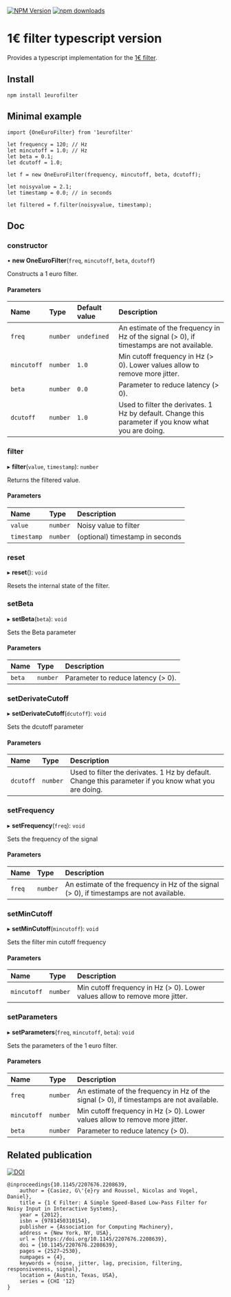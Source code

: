 [![NPM Version](https://badge.fury.io/js/1eurofilter.svg?style=flat)](https://npmjs.org/package/1eurofilter)
[![npm downloads](https://img.shields.io/npm/dm/1eurofilter.svg?style=flat-square)](https://npm-stat.com/charts.html?package=1eurofilter)

# 1€ filter typescript version

Provides a typescript implementation for the [1€ filter](https://gery.casiez.net/1euro/).

## Install

```npm install 1eurofilter```

## Minimal example

```
import {OneEuroFilter} from '1eurofilter'

let frequency = 120; // Hz
let mincutoff = 1.0; // Hz
let beta = 0.1;      
let dcutoff = 1.0; 

let f = new OneEuroFilter(frequency, mincutoff, beta, dcutoff);

let noisyvalue = 2.1;
let timestamp = 0.0; // in seconds

let filtered = f.filter(noisyvalue, timestamp);

```


## Doc

### constructor

• **new OneEuroFilter**(`freq`, `mincutoff`, `beta`, `dcutoff`)

Constructs a 1 euro filter.

#### Parameters

| Name | Type | Default value | Description |
| :------ | :------ | :------ | :------ |
| `freq` | `number` | `undefined` | An estimate of the frequency in Hz of the signal (> 0), if timestamps are not available. |
| `mincutoff` | `number` | `1.0` | Min cutoff frequency in Hz (> 0). Lower values allow to remove more jitter. |
| `beta` | `number` | `0.0` | Parameter to reduce latency (> 0). |
| `dcutoff` | `number` | `1.0` | Used to filter the derivates. 1 Hz by default. Change this parameter if you know what you are doing. |


### filter

▸ **filter**(`value`, `timestamp`): `number`

Returns the filtered value.

#### Parameters

| Name | Type | Description |
| :------ | :------ | :------ |
| `value` | `number` | Noisy value to filter |
| `timestamp` | `number` | (optional) timestamp in seconds |

### reset

▸ **reset**(): `void`

Resets the internal state of the filter.

### setBeta

▸ **setBeta**(`beta`): `void`

Sets the Beta parameter

#### Parameters

| Name | Type | Description |
| :------ | :------ | :------ |
| `beta` | `number` | Parameter to reduce latency (> 0). |

### setDerivateCutoff

▸ **setDerivateCutoff**(`dcutoff`): `void`

Sets the dcutoff parameter

#### Parameters

| Name | Type | Description |
| :------ | :------ | :------ |
| `dcutoff` | `number` | Used to filter the derivates. 1 Hz by default. Change this parameter if you know what you are doing. |

### setFrequency

▸ **setFrequency**(`freq`): `void`

Sets the frequency of the signal

#### Parameters

| Name | Type | Description |
| :------ | :------ | :------ |
| `freq` | `number` | An estimate of the frequency in Hz of the signal (> 0), if timestamps are not available. |

### setMinCutoff

▸ **setMinCutoff**(`mincutoff`): `void`

Sets the filter min cutoff frequency

#### Parameters

| Name | Type | Description |
| :------ | :------ | :------ |
| `mincutoff` | `number` | Min cutoff frequency in Hz (> 0). Lower values allow to remove more jitter. |

### setParameters

▸ **setParameters**(`freq`, `mincutoff`, `beta`): `void`

Sets the parameters of the 1 euro filter.

#### Parameters

| Name | Type | Description |
| :------ | :------ | :------ |
| `freq` | `number` | An estimate of the frequency in Hz of the signal (> 0), if timestamps are not available. |
| `mincutoff` | `number` | Min cutoff frequency in Hz (> 0). Lower values allow to remove more jitter. |
| `beta` | `number` | Parameter to reduce latency (> 0). |


## Related publication

[![DOI](https://img.shields.io/badge/doi-10.1145%2F2207676.2208639-blue)](https://doi.org/10.1145/2207676.2208639)

```
@inproceedings{10.1145/2207676.2208639,
    author = {Casiez, G\'{e}ry and Roussel, Nicolas and Vogel, Daniel},
    title = {1 € Filter: A Simple Speed-Based Low-Pass Filter for Noisy Input in Interactive Systems},
    year = {2012},
    isbn = {9781450310154},
    publisher = {Association for Computing Machinery},
    address = {New York, NY, USA},
    url = {https://doi.org/10.1145/2207676.2208639},
    doi = {10.1145/2207676.2208639},
    pages = {2527–2530},
    numpages = {4},
    keywords = {noise, jitter, lag, precision, filtering, responsiveness, signal},
    location = {Austin, Texas, USA},
    series = {CHI '12}
}
```

